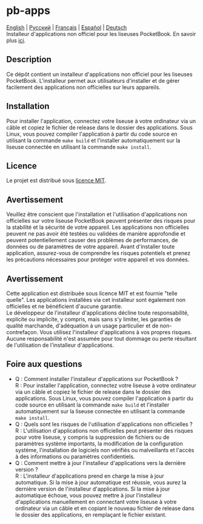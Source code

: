 # pb-apps
[English](README.md) | [Русский](README.ru.md) | [Français](README.fr.md) | [Español](README.es.md) | [Deutsch](README.de.md)  
Installeur d'applications non officiel pour les liseuses PocketBook. En savoir plus [ici](https://catinbeard.github.io/pb-apps/fr.html).
## Description
Ce dépôt contient un installeur d'applications non officiel pour les liseuses PocketBook. L'installeur permet aux utilisateurs d'installer et de gérer facilement des applications non officielles sur leurs appareils.
## Installation
Pour installer l'application, connectez votre liseuse à votre ordinateur via un câble et copiez le fichier de release dans le dossier des applications. Sous Linux, vous pouvez compiler l'application à partir du code source en utilisant la commande `make build` et l'installer automatiquement sur la liseuse connectée en utilisant la commande `make install`.
## Licence
Le projet est distribué sous [licence MIT](./LICENSE).
## Avertissement
Veuillez être conscient que l'installation et l'utilisation d'applications non officielles sur votre liseuse PocketBook peuvent présenter des risques pour la stabilité et la sécurité de votre appareil. Les applications non officielles peuvent ne pas avoir été testées ou validées de manière approfondie et peuvent potentiellement causer des problèmes de performances, de données ou de paramètres de votre appareil. Avant d'installer toute application, assurez-vous de comprendre les risques potentiels et prenez les précautions nécessaires pour protéger votre appareil et vos données.

## Avertissement
Cette application est distribuée sous licence MIT et est fournie "telle quelle". Les applications installées via cet installeur sont également non officielles et ne bénéficient d'aucune garantie.  
Le développeur de l'installeur d'applications décline toute responsabilité, explicite ou implicite, y compris, mais sans s'y limiter, les garanties de qualité marchande, d'adéquation à un usage particulier et de non-contrefaçon. Vous utilisez l'installeur d'applications à vos propres risques. Aucune responsabilité n'est assumée pour tout dommage ou perte résultant de l'utilisation de l'installeur d'applications.

## Foire aux questions

* Q : Comment installer l'installeur d'applications sur PocketBook ?  
R : Pour installer l'application, connectez votre liseuse à votre ordinateur via un câble et copiez le fichier de release dans le dossier des applications. Sous Linux, vous pouvez compiler l'application à partir du code source en utilisant la commande `make build` et l'installer automatiquement sur la liseuse connectée en utilisant la commande `make install`.
* Q : Quels sont les risques de l'utilisation d'applications non officielles ?  
R : L'utilisation d'applications non officielles peut présenter des risques pour votre liseuse, y compris la suppression de fichiers ou de paramètres système importants, la modification de la configuration système, l'installation de logiciels non vérifiés ou malveillants et l'accès à des informations ou paramètres confidentiels.
* Q : Comment mettre à jour l'installeur d'applications vers la dernière version ?  
R : L'installeur d'applications prend en charge la mise à jour automatique. Si la mise à jour automatique est réussie, vous aurez la dernière version de l'installeur d'applications. Si la mise à jour automatique échoue, vous pouvez mettre à jour l'installeur d'applications manuellement en connectant votre liseuse à votre ordinateur via un câble et en copiant le nouveau fichier de release dans le dossier des applications, en remplaçant le fichier existant.
